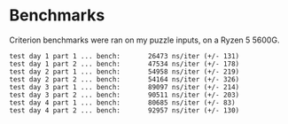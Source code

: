 # Benchmarks

Criterion benchmarks were ran on my puzzle inputs, on a Ryzen 5 5600G.

```
test day 1 part 1 ... bench:       26473 ns/iter (+/- 131)
test day 1 part 2 ... bench:       47534 ns/iter (+/- 178)
test day 2 part 1 ... bench:       54958 ns/iter (+/- 219)
test day 2 part 2 ... bench:       54164 ns/iter (+/- 326)
test day 3 part 1 ... bench:       89097 ns/iter (+/- 214)
test day 3 part 2 ... bench:       90511 ns/iter (+/- 203)
test day 4 part 1 ... bench:       80685 ns/iter (+/- 83)
test day 4 part 2 ... bench:       92957 ns/iter (+/- 130)
```
